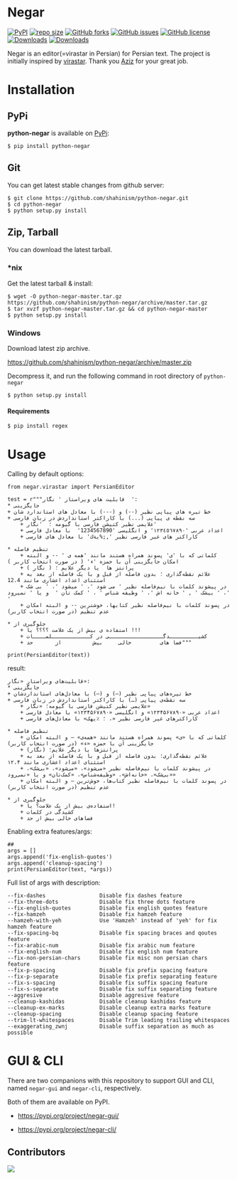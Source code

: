 ﻿Negar
==========
[![PyPI](https://img.shields.io/pypi/v/python-negar)](https://pypi.org/project/python-negar/)
[![repo size](https://img.shields.io/github/repo-size/shahinism/python-negar.svg)](https://github.com/shahinism/python-negar/archive/master.zip)
[![GitHub forks](https://img.shields.io/github/forks/shahinism/python-negar)](https://github.com/shahinism/python-negar/network)
[![GitHub issues](https://img.shields.io/github/issues/shahinism/python-negar)](https://github.com/shahinism/python-negar/issues)
[![GitHub license](https://img.shields.io/github/license/shahinism/python-negar)](https://github.com/shahinism/python-negar/blob/main/LICENSE)
[![Downloads](https://pepy.tech/badge/python-negar)](https://pepy.tech/project/python-negar)
[![Downloads](https://pepy.tech/badge/python-negar/month)](https://pepy.tech/project/python-negar)

Negar is an editor(=virastar in Persian) for Persian text. The project is initially inspired by [virastar](https://github.com/aziz/virastar/blob/master/lib/virastar.rb). Thank you [Aziz](https://github.com/aziz) for your great job.

Installation
==============

## PyPi

**python-negar** is available on [PyPi](http://pypi.python.org/pypi/python-negar):

    $ pip install python-negar

## Git

You can get latest stable changes from github server:

    $ git clone https://github.com/shahinism/python-negar.git
    $ cd python-negar
    $ python setup.py install

## Zip, Tarball

You can download the latest tarball.

### *nix

Get the latest tarball & install:

    $ wget -O python-negar-master.tar.gz https://github.com/shahinism/python-negar/archive/master.tar.gz
    $ tar xvzf python-negar-master.tar.gz && cd python-negar-master
    $ python setup.py install

### Windows

Download latest zip archive.

https://github.com/shahinism/python-negar/archive/master.zip

Decompress it, and run the following command in root directory of `python-negar`

    $ python setup.py install

#### Requirements

    $ pip install regex

Usage
======

Calling by default options:

    from negar.virastar import PersianEditor

    test = r"""قابلیت های ویراستار ' نگار  ':
    * جایگزینی
    + خط تیره های پیاپی نظیر (--) و (---) با معادل های استاندارد شان
    + سه نقطه ی پیاپی (...) با کاراکتر استانداردش در زبان فارسی
        + علایمی نظیر کتیشن فارسی با گیومه ؛  'نگار'
        + اعداد عربی '١٢٣٤٥٦٧٨٩٠' و انگلیسی '1234567890'  با معادل فارسی
        + کاراکتر های غیر فارسی نظیر ',;%يةك' با معادل های فارسی

    * تنظیم فاصله
        + کلماتی که با 'ی' پسوند همراه هستند مانند 'همه ی ' -- و البته امکان جایگزینی آن با حمزه 'ء' ( در صورت انتخاب کاربر )
        + پرانتز ها  یا دیگر علایم ؛ ( نگار )
        + علائم نقطه‌گذاری ؛ بدون فاصله از قبل و با یک فاصله از بعد به استثنای اعداد اعشاری مانند 12.4
        + در پیشوند کلمات با نیم‌فاصله نظیر ' می شود '، ' میشود '، ' بی شک '، ' بیشک ' , ' خانه اش '، ' وظیفه شناس ' ، ' کمک تان '  و یا ' نمیرود '
        + در پسوند کلمات با نیم‌فاصله نظیر کتابها، خوشترین -- و البته امکان عدم تنظیم (در صورت انتخاب کاربر)

    * جلوگیری از
        + استفاده ی بیش از یک علامت ؟؟؟؟ یا !!!
        + کشیـــــــــدگـــــــــــــــــی در کــــــــــــلمــــات
        + فضا های         خالی     بیش          از       حد"""

    print(PersianEditor(text))

result:

    قابلیت‌های ویراستار «نگار»:
    * جایگزینی
    + خط تیره‌های پیاپی نظیر (–) و (—) با معادل‌های استانداردشان
    + سه نقطه‌ی پیاپی (…) با کاراکتر استانداردش در زبان فارسی
        + علایمی نظیر کتیشن فارسی با گیومه؛ «نگار»
        + اعداد عربی «۱۲۳۴۵۶۷۸۹۰» و انگلیسی «۱۲۳۴۵۶۷۸۹۰» با معادل فارسی
        + کاراکترهای غیر فارسی نظیر «، ؛ ٪یهک» با معادل‌های فارسی

    * تنظیم فاصله
        + کلماتی که با «ی» پسوند همراه هستند مانند «همه‌ی» – و البته امکان جایگزینی آن با حمزه «ء» (در صورت انتخاب کاربر)
        + پرانتزها یا دیگر علایم؛ (نگار)
        + علائم نقطه‌گذاری؛ بدون فاصله از قبل و با یک فاصله از بعد به استثنای اعداد اعشاری مانند ۱۲.۴
        + در پیشوند کلمات با نیم‌فاصله نظیر «می‌شود»، «می‌شود»، «بی‌شک»، «بی‌شک»، «خانه‌اش»، «وظیفه‌شناس»، «کمک‌تان» و یا «نمی‌رود»
        + در پسوند کلمات با نیم‌فاصله نظیر کتاب‌ها، خوش‌ترین – و البته امکان عدم تنظیم (در صورت انتخاب کاربر)

    * جلوگیری از
        + استفاده‌ی بیش از یک علامت؟ یا!
        + کشیدگی در کلمات
        + فضاهای خالی بیش از حد

Enabling extra features/args:

    ##
    args = []
    args.append('fix-english-quotes')
    args.append('cleanup-spacing')
    print(PersianEditor(text, *args))


Full list of args with description:

    --fix-dashes                 Disable fix dashes feature
    --fix-three-dots             Disable fix three dots feature
    --fix-english-quotes         Disable fix english quotes feature
    --fix-hamzeh                 Disable fix hamzeh feature
    --hamzeh-with-yeh            Use 'Hamzeh' instead of 'yeh' for fix hamzeh feature
    --fix-spacing-bq             Disable fix spacing braces and qoutes feature
    --fix-arabic-num             Disable fix arabic num feature
    --fix-english-num            Disable fix english num feature
    --fix-non-persian-chars      Disable fix misc non persian chars feature
    --fix-p-spacing              Disable fix prefix spacing feature
    --fix-p-separate             Disable fix prefix separating feature
    --fix-s-spacing              Disable fix suffix spacing feature
    --fix-s-separate             Disable fix suffix separating feature
    --aggresive                  Disable aggresive feature
    --cleanup-kashidas           Disable cleanup kashidas feature
    --cleanup-ex-marks           Disable cleanup extra marks feature
    --cleanup-spacing            Disable cleanup spacing feature
    --trim-lt-whitespaces        Disable Trim leading trailing whitespaces
    --exaggerating_zwnj          Disable suffix separation as much as possible

GUI & CLI
======
There are two companions with this repository to support GUI and CLI, named `negar-gui` and `negar-cli`, respectively.

Both of them are available on PyPI.

* https://pypi.org/project/negar-gui/

* https://pypi.org/project/negar-cli/


## Contributors

<a href="https://github.com/shahinism/python-negar/graphs/contributors">
  <img src="https://contrib.rocks/image?repo=shahinism/python-negar" />
</a>
